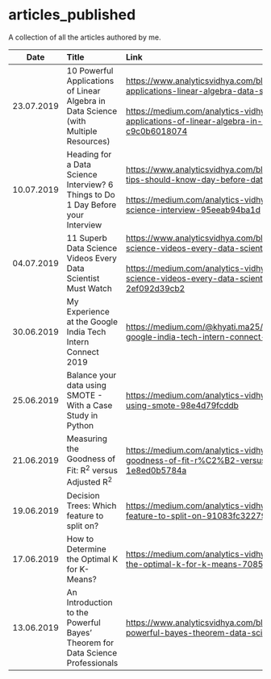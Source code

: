 # articles_published
A collection of all the articles authored by me.

| Date          | Title         | Link  |
| ------------- |:--------------|:-----|
| 23.07.2019    | 10 Powerful Applications of Linear Algebra in Data Science (with Multiple Resources) | https://www.analyticsvidhya.com/blog/2019/07/10-applications-linear-algebra-data-science/ </br></br> https://medium.com/analytics-vidhya/10-powerful-applications-of-linear-algebra-in-data-science-c9c0b6018074 |
| 10.07.2019    | Heading for a Data Science Interview? 6 Things to Do 1 Day Before your Interview | https://www.analyticsvidhya.com/blog/2019/07/6-essential-tips-should-know-day-before-data-science-interview/ </br></br> https://medium.com/analytics-vidhya/heading-for-a-data-science-interview-95eeab94ba1d |
| 04.07.2019    | 11 Superb Data Science Videos Every Data Scientist Must Watch | https://www.analyticsvidhya.com/blog/2019/07/11-data-science-videos-every-data-scientist-must-watch/ </br></br> https://medium.com/analytics-vidhya/11-superb-data-science-videos-every-data-scientist-must-watch-2ef092d39cb2 |
| 30.06.2019    | My Experience at the Google India Tech Intern Connect 2019 | https://medium.com/@khyati.ma25/my-experience-at-the-google-india-tech-intern-connect-2019-49b88c0db190 |
| 25.06.2019    | Balance your data using SMOTE - With a Case Study in Python | https://medium.com/analytics-vidhya/balance-your-data-using-smote-98e4d79fcddb |
| 21.06.2019    | Measuring the Goodness of Fit: R<sup>2</sup> versus Adjusted R<sup>2</sup> | https://medium.com/analytics-vidhya/measuring-the-goodness-of-fit-r%C2%B2-versus-adjusted-r%C2%B2-1e8ed0b5784a |
| 19.06.2019    | Decision Trees: Which feature to split on? | https://medium.com/analytics-vidhya/decision-trees-which-feature-to-split-on-91083fc32279 |
| 17.06.2019    | How to Determine the Optimal K for K-Means? | https://medium.com/analytics-vidhya/how-to-determine-the-optimal-k-for-k-means-708505d204eb|
| 13.06.2019    | An Introduction to the Powerful Bayes’ Theorem for Data Science Professionals|  https://www.analyticsvidhya.com/blog/2019/06/introduction-powerful-bayes-theorem-data-science/ |
